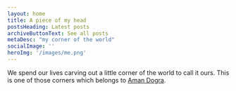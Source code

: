 ```yaml
---
layout: home
title: A piece of my head
postsHeading: Latest posts
archiveButtonText: See all posts
metaDesc: "my corner of the world"
socialImage: ''
heroImg: '/images/me.png'
---
```


We spend our lives carving out a little corner of the world to call it ours. This is one of those corners which belongs to [Aman Dogra](/about).
